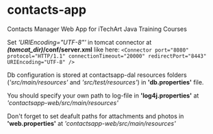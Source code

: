 contacts-app
============

Contacts Manager Web App for iTechArt Java Training Courses

Set *'URIEncoding="UTF-8"'* in tomcat connector at ***(tomcat_dir)*/conf/server.xml** like here:
  `<Connector port="8080" protocol="HTTP/1.1" connectionTimeout="20000" redirectPort="8443" URIEncoding="UTF-8" />`

Db configuration is stored at contactsapp-dal resources folders (*'src/main/resources'* and *'src/test/resources'*) in **'db.properties'** file.

You should specify your own path to log-file in **'log4j.properties'** at *'contactsapp-web/src/main/resources'*

Don't forget to set deafult paths for attachments and photos in **'web.properties'** at *'contactsapp-web/src/main/resources'*
